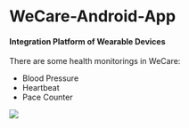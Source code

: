 # WeCare-Android-App
#### Integration Platform of Wearable Devices 

There are some health monitorings in WeCare:

 * Blood Pressure
 * Heartbeat
 * Pace Counter
 
![](/Users/PhoebeKe/Desktop/K.Phoebe/WeCare/WeCare_GitHub/12180897_899218976822452_1608502168_o.jpg)




